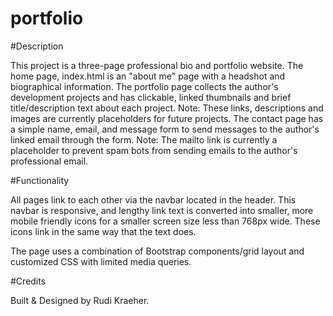 # portfolio
#Description

This project is a three-page professional bio and portfolio website. 
The home page, index.html is an "about me" page with a headshot and biographical information.
The portfolio page collects the author's development projects and has clickable, linked thumbnails and brief title/description text about each project.
    Note: These links, descriptions and images are currently placeholders for future projects. 
The contact page has a simple name, email, and message form to send messages to the author's linked email through the form.
    Note: The mailto link is currently a placeholder to prevent spam bots from sending emails to the author's professional email. 

#Functionality

All pages link to each other via the navbar located in the header. This navbar is responsive, and lengthy link
text is converted into smaller, more mobile friendly icons for a smaller screen size less than 768px wide. These
icons link in the same way that the text does. 

The page uses a combination of Bootstrap components/grid layout and customized CSS with limited media queries. 

#Credits

Built & Designed by Rudi Kraeher. 
